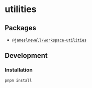 # utilities

## Packages

- [`@jameslnewell/workspace-utilities`](./packages/workspace-utilities)

## Development

### Installation

```bash
pnpm install
```
